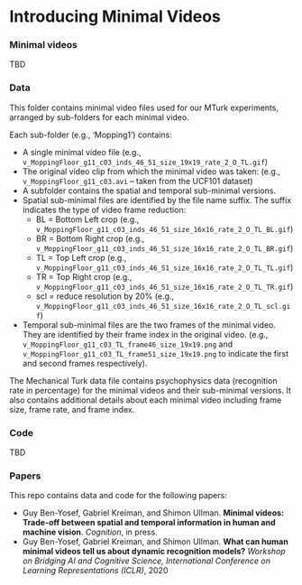 # Introducing Minimal Videos


### Minimal videos

TBD

### Data
This folder contains minimal video files used for our MTurk experiments, 
arranged by sub-folders for each minimal video. 
 
Each sub-folder (e.g., ‘Mopping1’) contains:
* A single minimal video file 
(e.g., `v_MoppingFloor_g11_c03_inds_46_51_size_19x19_rate_2_O_TL.gif`)
* The original video clip from which the minimal video was taken:
(e.g., `v_MoppingFloor_g11_c03.avi` – taken from the UCF101 dataset)
* A subfolder contains the spatial and temporal sub-minimal versions. 
* Spatial sub-minimal files are identified by the file name suffix. The suffix indicates the type of video frame reduction:
    * BL = Bottom Left crop (e.g., `v_MoppingFloor_g11_c03_inds_46_51_size_16x16_rate_2_O_TL_BL.gif`)
    * BR = Bottom Right crop (e.g., `v_MoppingFloor_g11_c03_inds_46_51_size_16x16_rate_2_O_TL_BR.gif`)
    * TL = Top Left crop (e.g., `v_MoppingFloor_g11_c03_inds_46_51_size_16x16_rate_2_O_TL_TL.gif`)
    * TR = Top Right crop (e.g., `v_MoppingFloor_g11_c03_inds_46_51_size_16x16_rate_2_O_TL_TR.gif`)
    * scl = reduce resolution by 20% (e.g., `v_MoppingFloor_g11_c03_inds_46_51_size_16x16_rate_2_O_TL_scl.gif`)
* Temporal sub-minimal files are the two frames of the minimal video. They are identified by their frame index in the original video. 
(e.g., `v_MoppingFloor_g11_c03_TL_frame46_size_19x19.png` and `v_MoppingFloor_g11_c03_TL_frame51_size_19x19.png` to indicate the first and second frames respectively).

The Mechanical Turk data file contains psychophysics data (recognition rate in percentage) for the minimal videos and their sub-minimal versions. 
It also contains additional details about each minimal video including frame size, frame rate, and frame index. 


### Code

TBD

### Papers
This repo contains data and code for the following papers:
* Guy Ben-Yosef, Gabriel Kreiman, and Shimon Ullman. **Minimal videos: Trade-off between spatial and temporal information in human and machine vision**. *Cognition*, in press.
* Guy Ben-Yosef, Gabriel Kreiman, and Shimon Ullman. **What can human minimal videos tell us about dynamic recognition models?** *Workshop on Bridging AI and Cognitive Science, International Conference on Learning Representations (ICLR)*, 2020 
